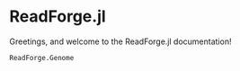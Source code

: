 # ReadForge.jl

Greetings, and welcome to the ReadForge.jl documentation!

```@docs
ReadForge.Genome
```